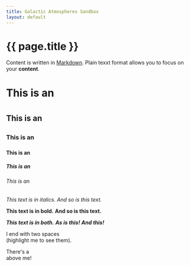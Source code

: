 ```yaml
---
title: Galactic Atmospheres Sandbox
layout: default
---
```


# {{ page.title }}

Content is written in [Markdown](https://learnxinyminutes.com/docs/markdown/).
Plain texxt format allows you to focus on your **content**.

# This is an <h1>
## This is an <h2>
### This is an <h3>
#### This is an <h4>
##### This is an <h5>
###### This is an <h6>

 *This text is in italics.*
_And so is this text._

**This text is in bold.**
__And so is this text.__

***This text is in both.***
**_As is this!_**
*__And this!__*

I end with two spaces  
  (highlight me to see them).

There's a <br /> above me!  
  
<!--
You can use HTML elements in Markdown, such as the comment element, and they won't
be affected by a markdown parser. However, if you create an HTML element in your
markdown file, you cannot use markdown syntax within that element's contents.
-->
